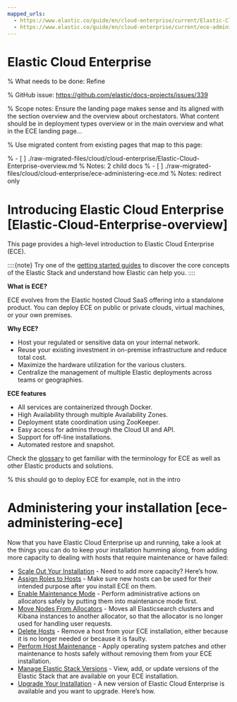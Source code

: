 ```yaml
---
mapped_urls:
  - https://www.elastic.co/guide/en/cloud-enterprise/current/Elastic-Cloud-Enterprise-overview.html
  - https://www.elastic.co/guide/en/cloud-enterprise/current/ece-administering-ece.html
---
```


# Elastic Cloud Enterprise

% What needs to be done: Refine

% GitHub issue: https://github.com/elastic/docs-projects/issues/339

% Scope notes: Ensure the landing page makes sense and its aligned with the section overview and the overview about orchestators. What content should be in deployment types overview or in the main overview and what in the ECE landing page...

% Use migrated content from existing pages that map to this page:

% - [ ] ./raw-migrated-files/cloud/cloud-enterprise/Elastic-Cloud-Enterprise-overview.md
%      Notes: 2 child docs
% - [ ] ./raw-migrated-files/cloud/cloud-enterprise/ece-administering-ece.md
%      Notes: redirect only


# Introducing Elastic Cloud Enterprise [Elastic-Cloud-Enterprise-overview]

This page provides a high-level introduction to Elastic Cloud Enterprise (ECE).

::::{note}
Try one of the [getting started guides](https://www.elastic.co/guide/en/starting-with-the-elasticsearch-platform-and-its-solutions/current/getting-started-guides.html) to discover the core concepts of the Elastic Stack and understand how Elastic can help you.
::::


**What is ECE?**

ECE evolves from the Elastic hosted Cloud SaaS offering into a standalone product. You can deploy ECE on public or private clouds, virtual machines, or your own premises.

**Why ECE?**

* Host your regulated or sensitive data on your internal network.
* Reuse your existing investment in on-premise infrastructure and reduce total cost.
* Maximize the hardware utilization for the various clusters.
* Centralize the management of multiple Elastic deployments across teams or geographies.

**ECE features**

* All services are containerized through Docker.
* High Availability through multiple Availability Zones.
* Deployment state coordination using ZooKeeper.
* Easy access for admins through the Cloud UI and API.
* Support for off-line installations.
* Automated restore and snapshot.

Check the [glossary](https://www.elastic.co/guide/en/elastic-stack-glossary/current/terms.html) to get familiar with the terminology for ECE as well as other Elastic products and solutions.

% this should go to deploy ECE for example, not in the intro
# Administering your installation [ece-administering-ece]

Now that you have Elastic Cloud Enterprise up and running, take a look at the things you can do to keep your installation humming along, from adding more capacity to dealing with hosts that require maintenance or have failed:

* [Scale Out Your Installation](../../../deploy-manage/maintenance/ece/scale-out-installation.md) - Need to add more capacity? Here’s how.
* [Assign Roles to Hosts](../../../deploy-manage/deploy/cloud-enterprise/assign-roles-to-hosts.md) - Make sure new hosts can be used for their intended purpose after you install ECE on them.
* [Enable Maintenance Mode](../../../deploy-manage/maintenance/ece/enable-maintenance-mode.md) - Perform administrative actions on allocators safely by putting them into maintenance mode first.
* [Move Nodes From Allocators](../../../deploy-manage/maintenance/ece/move-nodes-instances-from-allocators.md) - Moves all Elasticsearch clusters and Kibana instances to another allocator, so that the allocator is no longer used for handling user requests.
* [Delete Hosts](../../../deploy-manage/maintenance/ece/delete-ece-hosts.md) - Remove a host from your ECE installation, either because it is no longer needed or because it is faulty.
* [Perform Host Maintenance](../../../deploy-manage/maintenance/ece/perform-ece-hosts-maintenance.md) - Apply operating system patches and other maintenance to hosts safely without removing them from your ECE installation.
* [Manage Elastic Stack Versions](../../../deploy-manage/deploy/cloud-enterprise/manage-elastic-stack-versions.md) - View, add, or update versions of the Elastic Stack that are available on your ECE installation.
* [Upgrade Your Installation](../../../deploy-manage/upgrade/orchestrator/upgrade-cloud-enterprise.md) - A new version of Elastic Cloud Enterprise is available and you want to upgrade. Here’s how.


